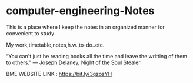 # computer-engineering-Notes
This is a place where I keep the notes in an organized manner for convenient to study

My work,timetable,notes,h.w.,to-do..etc.

“You can't just be reading books all the time and leave the writting of them to others.”
― Joseph Delaney, Night of the Soul Stealer


BME WEBSITE LINK :  https://bit.ly/3qzozYH

